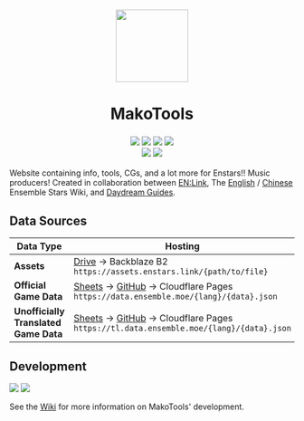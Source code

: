 <h3 align="center">
<img width="128" height="128" src="https://user-images.githubusercontent.com/58155530/178722797-78504a19-19f4-4f4b-a09a-23239854b50d.svg">
</h2>
<H1 align="center">MakoTools</h1>

<h3 align="center"><img src="https://img.shields.io/website?down_color=ed8796&down_message=offline&label=status&logo=vercel&style=for-the-badge&up_color=8aadf4&up_message=online&url=https%3A%2F%2Fstars.ensemble.moe&labelColor=302D41"> <img src="https://img.shields.io/github/checks-status/enstars/makotools/main?color=8bd5ca&label=main&logo=github&style=for-the-badge&labelColor=302D41"> <img src="https://img.shields.io/github/license/enstars/makotools?color=c6a0f6&style=for-the-badge&labelColor=302D41"> <img src="https://img.shields.io/github/issues/enstars/makotools?color=eed49f&logo=github&style=for-the-badge&labelColor=302D41"><br><img src="https://img.shields.io/twitter/follow/enstarseng?color=7dc4e4&label=@enstarseng&logo=twitter&logoColor=fff&style=for-the-badge&labelColor=302D41"> <img src="https://img.shields.io/twitter/follow/enstars_link?color=7dc4e4&label=@Enstars_link&logo=twitter&logoColor=fff&style=for-the-badge&labelColor=302D41"></h3>

Website containing info, tools, CGs, and a lot more for Enstars!! Music producers! Created in collaboration between <a href="https://twitter.com/enstars_link" target="_blank">EN:Link</a>, The <a href="https://ensemble-stars.fandom.com" target="_blank">English</a> / <a href="https://ensemblestars.huijiwiki.com" target="_blank">Chinese</a> Ensemble Stars Wiki, and <a href="https://twitter.com/DaydreamGuides" target="_blank">Daydream Guides</a>.

## Data Sources

<!-- disable word wrap to view this table properly; use obsidian or some md text editor to edit so the format stays -->

| Data Type                             | Hosting                                                                                                                                                                                                                                                                                              |
| ------------------------------------- | ---------------------------------------------------------------------------------------------------------------------------------------------------------------------------------------------------------------------------------------------------------------------------------------------------- |
| **Assets**                            | [Drive](https://drive.google.com/drive/folders/1wTEb46GrGIlAK0lhhN6Ihm4l40GJPkDj) → Backblaze B2<br> `https://assets.enstars.link/{path/to/file}`                                                                                                                                                    |
| **Official Game Data**                | [Sheets](https://docs.google.com/spreadsheets/d/e/2PACX-1vRGZenbM3ubI9hYJPhg5zdLgWGuuYjUKWQqZtj81B3hgDKPKvmhOQN06ykdxXzSESeA79NlVH6vXc3P/pubhtml?gid=1894224770&single=true) → [GitHub](https://github.com/enstars/data) → Cloudflare Pages<br> `https://data.ensemble.moe/{lang}/{data}.json`       |
| **Unofficially Translated Game Data** | [Sheets](https://docs.google.com/spreadsheets/d/e/2PACX-1vRGZenbM3ubI9hYJPhg5zdLgWGuuYjUKWQqZtj81B3hgDKPKvmhOQN06ykdxXzSESeA79NlVH6vXc3P/pubhtml?gid=1894224770&single=true) → [GitHub](https://github.com/enstars/data-tl) → Cloudflare Pages<br> `https://tl.data.ensemble.moe/{lang}/{data}.json` |

## Development

<img src="https://img.shields.io/github/checks-status/enstars/makotools/development?color=8bd5ca&label=dev&logo=github&style=for-the-badge&labelColor=302D41"> <img src="https://img.shields.io/website?down_color=ed8796&down_message=offline&label=dev%20status&logo=vercel&style=for-the-badge&up_color=8aadf4&up_message=online&url=https%3A%2F%2Fstars.ensemble.moe&labelColor=302D41">

See the [Wiki](https://github.com/enstars/makotools/wiki) for more information on MakoTools' development.
